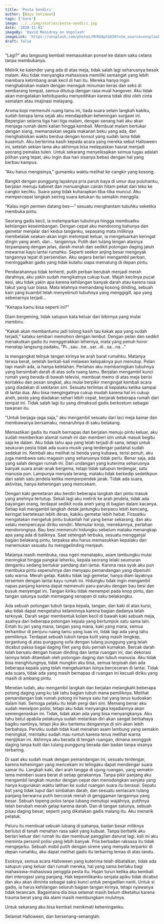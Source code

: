 ```yaml
---
title: 'Pesta Sendiri'
author: [Bayu Setiawan]
tags: ['Gore']
image: ../../img/stories/pesta-sendiri.jpg
date: '2020-11-03'
imageBy: 'David Menidrey on Unpslash'
imageLink: 'https://unsplash.com/photos/MYRG0ptGh50?utm_source=unsplash&utm_medium=referral&utm_content=creditShareLink'
draft: false
---
```

“Lagi?” aku langsung kembali memasukkan ponsel ke dalam saku celana tanpa membukanya.

Melirik ke kalender yang ada di atas meja, tidak salah lagi seharusnya besok malam. Aku tidak menyangka mahasiswa memiliki semangat yang lebih membara ketimbang anak kecil di hari itu. Mereka hanya ingin menghabiskan malam dengan meneguk minuman keras dan seks di sembarang tempat, semua ditutup dengan rasa mual hangover. Aku tidak akan mengatakan kehidupanku menyedihkan karena tidak diisi oleh cinta semalam atau imajinasi melayang. 

Aroma kopi memenuhi ruang tamu ini, tiada suara selain langkah kakiku, sudah berapa lama sejak aku mendapatkan keheningan surgawi ini. Bepergian selama tiga hari tiga malam, dengan senang hati aku akan menjaga rumah demi kalian hingga kembali. Membuat malam bertukar dengan siang, memanaskan segala makanan beku yang ada, dan menghabiskan waktu berdua dengan konsol yang sudah lama tidak kusentuh. Aku berterima kasih kepada acara yang mereka sebut Halloween ini, setelah sekian lama aku akhirnya bisa melepaskan hasrat menjadi seorang pemalas tulen. Untuk sekarang menyelesaikan semua tugas adalah pilihan yang tepat, aku ingin dua hari sisanya bebas dengan hal yang berbau kampus.

“Aku harus mengisinya,” gumamku waktu melihat ke cangkir yang kosong.

Bangkit dengan punggung layaknya pria paruh baya di umur dua puluhanku, berjalan menuju kabinet dan menuangkan cairan hitam pekat dari teko ke cangkir kecilku. Suara yang tidak kuharapkan tiba-tiba muncul. Aku mempercepat langkah seiring suara ketukan itu semakin menggila.

“Kalau ingin permen datang bes—” sesuatu menghantam tubuhku seketika membuka pintu.

Seorang gadis kecil, ia melemparkan tubuhnya hingga membuatku kehilangan keseimbangan. Dengan cepat aku mendorong bahunya dan gemetar menjalar dari kedua tanganku, sepasang mata miliknya membelalak seakan-akan ingin melompat keluar, ia mengeluarkan keringat dingin yang aneh, dan… tangannya. Putih dari tulang lengan atasnya terpampang dengan jelas, darah merah dan sedikit potongan daging jatuh mewarnai kayu lantai rumahku. Seperti seekor anjing besar mengoyak tangannya tepat di persendian. Aku segera berlari mengambil perban, meninggalkan gadis yang tidak kutahu siapa mematung di depan pintu.

Pendarahannya tidak terhenti, putih perban berubah menjadi merah darahnya, aku yakin sudah mengikatnya cukup kuat. Wajah kecilnya pucat kesi, aku tidak yakin apa karena kehilangan banyak darah atau karena rasa takut yang luar biasa. Mata lelahnya memandang kosong dinding, sebuah kain yang kuambil telah menyelimuti tubuhnya yang menggigill, apa yang sebenarnya terjadi…

“Kenapa kamu bisa seperti ini?”

Diam bergeming, tidak satupun kata keluar dari bibirnya yang mulai membiru.

“Kakak akan membantumu jadi tolong kasih tau kakak apa yang sudah terjadi,” kataku sembari memohon dengan lembut.
Dengan pelan dan sedikit menakutkan gadis itu menggerakkan lehernya, mata yang penuh horor menatap langsung padaku, “Pi…sau…be…sar…di…sa…na…”

Ia mengangkat telnjuk tangan kirinya ke arah barat rumahku. Matanya terasa berat, setelah berkali-kali melawan kelopaknya pun menutup. Pelan tapi masih ada, ia hanya kelelahan. Perlahan aku membaringkan tubuhnya yang bersimbah darah di atas sofa ruang tamu. Berjalan mengambil kunci rumah yang berada di bawah televisi, membuat memo di atas meja berisi kontakku dan pesan singkat, aku mulai berpikir mengingat kembali acara yang diadakan di sekitaran sini. Sesuatu terlintas di kepalaku ketika sampai di lantai dua. Aku bisa mengingatnya cukup mudah karena hal ini cukup aneh, pesta yang diadakan sehari lebih cepat, berjarak beberapa rumah dari tempat ini. Tidak salah lagi itu yang dimaksud gadis berkostum sebagai tawanan itu.

“Untuk berjaga-jaga saja,” aku mengambil sesuatu dari laci meja kamar dan membawanya bersamaku, menaruhnya di saku belakang.

Memastikan gadis itu masih bernapas dan berjalan menuju pintu keluar, aku sudah memberikan alamat rumah ini dan memberi izin untuk masuk begitu saja ke dalam. Aku tidak tahu apa yang telah terjadi di sana, tetapi untuk seukuran pesta tidak ada suara musik yang terdengar padahal sudah sedekat ini. Kembali aku melihat isi benda yang kubawa, terisi penuh, aku juga membawa satu magasin yang seharusnya tidak perlu. Benar saja, ada yang salah dengan rumah ini. Dari undangan yang kuterima seharusnya banyak suara anak-anak bergema, tetapi tidak satupun terdengar, satu manusia pun. Lampunya menyala terang, mataku tidak berkedip sedetikpun dari salah satu jendela ketika memperpendek jarak. Tidak ada suara, aktivitas, hanya keheningan yang mencekam.

Dengan kaki gemetaran aku berdiri beberapa langkah dari pintu masuk yang anehnya tertutup. Sekali lagi aku melirik ke arah jendela, tidak ada bayangan orang, terdapat sedikit noda aneh yang di bagian dalam kacanya. Setiap kali mengambil langkah detak jantungku berpacu lebih kencang, keringat bertetesan lebih deras, kakiku gemetar lebih hebat. Firasatku mengatakan mengetuk pintu bukanlah hal yang benar sekarang, dan aku selalu mempercayai diriku sendiri. Memutar knop, menekannya, perlahan mendorongnya. Bau besi memenuhi hidungku sebelum mataku menangkap apa yang ada di baliknya. Saat setengah terbuka, sesuatu mengganjal bagian belakang pintu, terpaksa aku harus memasukkan kepalaku dan menemukan sesuatu itu menggelinding menjauh.

Matanya masih membuka, rasa ngeri menatapku, asam lambungku mulai meningkat hingga pangkal leherku, kepala seorang lelaki seumuran denganku sedang bertukar pandang dari lantai. Karena rasa syok aku pun membuka pintu sepenuhnya dan menyapu pemandangan yang dipenuhi satu warna. Merah gelap. Kakiku tidak lagi gemetar, hanya diam layaknya tersemen dengan lantai kayu rumah ini. Hidungku tidak ingin mengambil napas panjang karena dapat memenuhi paru-paruku dengan bau besi dan busuk menyengat ini. Tangan kiriku tidak menempel pada knop pintu, dan tangan satunya sudah memegang senapan di saku belakangku.

Ada sebuah potongan tubuh tanpa kepala, tangan, dan kaki di atas kursi, aku tidak dapat mengetahui kelaminnya karena bagian dadanya telah terkoyak. Darah segar membentuk kolam kecil di bawah kaki sebuah meja, asalnya dari beberapa potongan kepala yang bertumpuk satu sama lain. Entah itu jari yang mana, tangan yang mana, kaki yang mana, semua terhambur di penjuru ruang tamu yang luas ini, tidak lagi ada yang tahu pemiliknya. Terdapat sebuah tubuh tanpa kulit yang masih lengkap, tergantung di atas punggung sofa dengan tulang punggung yang telah dicabut paksa bagai daging filet yang dulu pernah kumakan. Bercak darah telah bersatu dengan hiasan dinding dan lantai ruangan ini, dan dekorasi lainnya telah ditambah oleh potongan daging dan tubuh manusia. Aku tidak bisa menghitungnya, tidak mungkin aku bisa, semua terpisah dan ada beberapa kepala yang telah mengeluarkan isinya berceceran di lantai. Tidak ada suara, tidak ada yang masih bernapas di ruangan ini kecuali diriku yang masih di ambang pintu.

Menelan ludah, aku mengambil langkah dan berjalan melangkahi beberapa potong daging yang ku tak tahu bagian tubuh mana pemiliknya. Melihat pemandangan bak rumah potong ini hanya satu hal yang terus kudoakan dalam hati. Semoga pelaku itu telah pergi dari sini. Memang benar aku sudah menelpon polisi, tetapi aku tidak menyangka kejadiannya akan semengenaskan ini. Tidak, tidak akan ada yang bisa menyangkanya. Aku tahu betul apabila pelakunya sudah melarikan diri akan sangat berbahaya bagiku nantinya, tetapi jika aku bertemu dengannya di sini akan lebih berbahaya. Perutku sudah tidak kuat menahan asam lambung yang semakin meningkat, mentalku sudah mau runtuh karena terus melihat warna menjijikan ini. Akhirnya aku berada di tengah ruangan, dimana seonggok daging tanpa kulit dan tulang punggung berada dan badan tanpa sisanya terbaring.

Di saat aku sudah muak dengan pemandangan ini, sesuatu terdengar, karena keheningan yang mencekam ini telingaku dapat mendengar suara samar itu. Langkah kaki, dari arah tangga di ujung ruangan, yang semakin lama memberi suara berat di setiap gerakannya. Tanpa pikir panjang aku mengambil langkah mundur dengan cepat dan menodongkan senjata yang hanya kugunakan waktu latihan ke sudut ruangan suara itu berasal. Sepatu bot yang tidak luput dari simbahan darah, dan sesuatu semacam tulang panjang berwarna putih bercorak merah di genggaman tangannya yang besar. Sebuah topeng polos tanpa lubang menutupi wajahnya, putihnya telah berubah merah gelap karena darah. Dan di tangan satunya, sebuah pisau daging besar, seperti yang dikatakan gadis malang itu. Aku menarik pelatuk.

Peluru itu membuat sebuah lubang di pahanya, badan besar miliknya berlutut di tanah menahan rasa sakit yang kubuat. Tanpa berbalik aku berlari keluar dari rumah itu dan membuat panggilan darurat lagi, kali ini aku meminta personil polisi yang lebih banyak. Pria berbadan raksasa itu tidak mengejarku. Sebuah mobil putih dengan sirene yang menyala terparkir di depan rumahku, aku dapat melihat gadis itu terbaring lemas di atas tandu.

Esoknya, semua acara Halloween yang kuterima telah dibatalkan, tidak ada satupun yang keluar dari rumah mereka, hal yang sama berlaku bagi mahasiswa-mahasiswa penggila pesta itu. Hujan turun ketika aku kembali dari interogasi yang panjang. Hak kepemilikanku senjata apiku tidak dicabut dan aku akan diminta sebagai saksi kunci untuk pengadilan nanti. Untuk si gadis, ia harus kehilangan seluruh bagian tangan kirinya, tetapi nyawanya tidak terancam. Bagaimana dia bisa selamat masih belum diketahui karena trauma berat yang dia alami masih membungkam mulutnya.

Untuk sekarang aku bisa kembali menikmati keheninganku.

Selamat Halloween, dan bersenang-senanglah.
